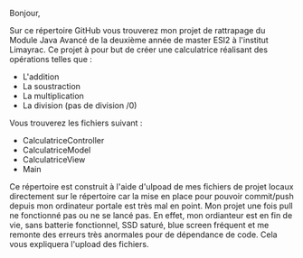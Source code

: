 Bonjour,

Sur ce répertoire GitHub vous trouverez mon projet de rattrapage du Module Java Avancé de la deuxième année de master ESI2 à l'institut Limayrac.
Ce projet à pour but de créer une calculatrice réalisant des opérations telles que :
  * L'addition
  * La soustraction
  * La multiplication
  * La division (pas de division /0)

Vous trouverez les fichiers suivant :
  * CalculatriceController
  * CalculatriceModel
  * CalculatriceView
  * Main

Ce répertoire est construit à l'aide d'ulpoad de mes fichiers de projet locaux directement sur le répertoire car la mise en place pour pouvoir commit/push depuis mon ordinateur portale est très mal en point. Mon projet une fois pull ne fonctionné pas ou ne se lancé pas.
En effet, mon ordianteur est en fin de vie, sans batterie fonctionnel, SSD saturé, blue screen fréquent et me remonte des erreurs très anormales pour de dépendance de code.
Cela vous expliquera l'upload des fichiers.
